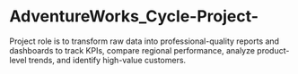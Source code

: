 # AdventureWorks_Cycle-Project-
Project role is to transform raw data into professional-quality reports and dashboards to track KPIs, compare regional performance, analyze product-level trends, and identify high-value customers.
